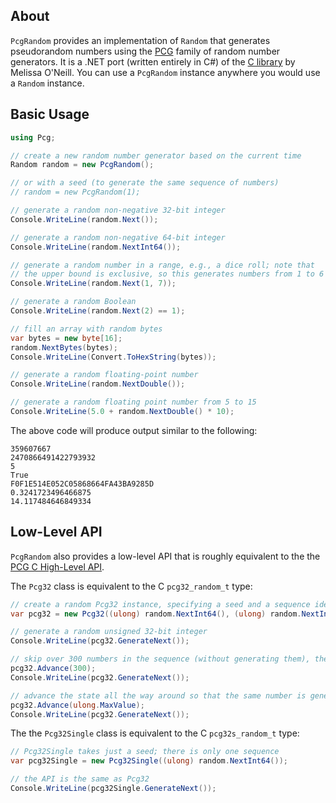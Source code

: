 ## About

`PcgRandom` provides an implementation of `Random` that generates pseudorandom numbers using the [PCG](http://www.pcg-random.org/) family of random number generators. It is a .NET port (written entirely in C#) of the [C library](https://www.pcg-random.org/using-pcg-c.html) by Melissa O'Neill. You can use a `PcgRandom` instance anywhere you would use a `Random` instance.

## Basic Usage

```csharp
using Pcg;

// create a new random number generator based on the current time
Random random = new PcgRandom();

// or with a seed (to generate the same sequence of numbers)
// random = new PcgRandom(1);

// generate a random non-negative 32-bit integer
Console.WriteLine(random.Next());

// generate a random non-negative 64-bit integer
Console.WriteLine(random.NextInt64());

// generate a random number in a range, e.g., a dice roll; note that
// the upper bound is exclusive, so this generates numbers from 1 to 6
Console.WriteLine(random.Next(1, 7));

// generate a random Boolean
Console.WriteLine(random.Next(2) == 1);

// fill an array with random bytes
var bytes = new byte[16];
random.NextBytes(bytes);
Console.WriteLine(Convert.ToHexString(bytes));

// generate a random floating-point number
Console.WriteLine(random.NextDouble());

// generate a random floating point number from 5 to 15
Console.WriteLine(5.0 + random.NextDouble() * 10);
```

The above code will produce output similar to the following:

```
359607667
2470866491422793932
5
True
F0F1E514E052C05868664FA43BA9285D
0.3241723496466875
14.117484646849334
```

## Low-Level API

`PcgRandom` also provides a low-level API that is roughly equivalent to the the [PCG C High-Level API](https://www.pcg-random.org/using-pcg-c.html).

The `Pcg32` class is equivalent to the C `pcg32_random_t` type:

```csharp
// create a random Pcg32 instance, specifying a seed and a sequence identifier
var pcg32 = new Pcg32((ulong) random.NextInt64(), (ulong) random.NextInt64());

// generate a random unsigned 32-bit integer
Console.WriteLine(pcg32.GenerateNext());

// skip over 300 numbers in the sequence (without generating them), then generate the next random number
pcg32.Advance(300);
Console.WriteLine(pcg32.GenerateNext());

// advance the state all the way around so that the same number is generated
pcg32.Advance(ulong.MaxValue);
Console.WriteLine(pcg32.GenerateNext());
```

The the `Pcg32Single` class is equivalent to the C `pcg32s_random_t` type:

```csharp
// Pcg32Single takes just a seed; there is only one sequence
var pcg32Single = new Pcg32Single((ulong) random.NextInt64());

// the API is the same as Pcg32
Console.WriteLine(pcg32Single.GenerateNext());
```